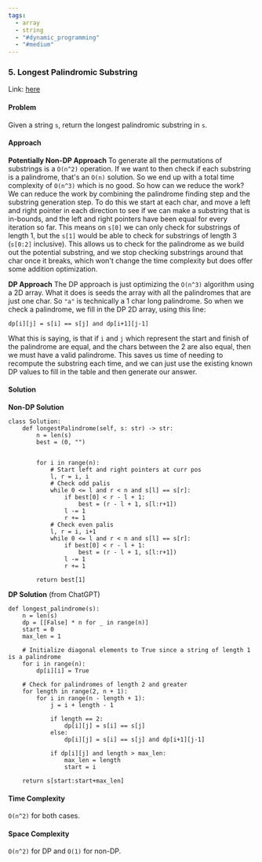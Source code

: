 ```yaml
---
tags:
  - array
  - string
  - "#dynamic_programming"
  - "#medium"
---
```

### 5. Longest Palindromic Substring

Link: [here](https://leetcode.com/problems/longest-palindromic-substring/description/)

#### Problem
Given a string `s`, return the longest palindromic substring in `s`.

#### Approach
**Potentially Non-DP Approach**
To generate all the permutations of substrings is a `O(n^2)` operation. If we want to then check if each substring is a palindrome, that's an `O(n)` solution. So we end up with a total time complexity of `O(n^3)` which is no good.
So how can we reduce the work?
We can reduce the work by combining the palindrome finding step and the substring generation step. To do this we start at each char, and move a left and right pointer in each direction to see if we can make a substring that is in-bounds, and the left and right pointers have been equal for every iteration so far. This means on `s[0]` we can only check for substrings of length 1, but the `s[1]` would be able to check for substrings of length 3 (`s[0:2]` inclusive). This allows us to check for the palindrome as we build out the potential substring, and we stop checking substrings around that char once it breaks, which won't change the time complexity but does offer some addition optimization.

**DP Approach**
The DP approach is just optimizing the `O(n^3)` algorithm using a 2D array. What it does is seeds the array with all the palindromes that are just one char. So `"a"` is technically a 1 char long palindrome. So when we check a palindrome, we fill in the DP 2D array, using this line:
```
dp[i][j] = s[i] == s[j] and dp[i+1][j-1]
```
What this is saying, is that if `i` and `j` which represent the start and finish of the palindrome are equal, and the chars between the 2 are also equal, then we must have a valid palindrome. This saves us time of needing to recompute the substring each time, and we can just use the existing known DP values to fill in the table and then generate our answer.

#### Solution
**Non-DP Solution**
```
class Solution:
    def longestPalindrome(self, s: str) -> str:
        n = len(s)
        best = (0, "")

        
        for i in range(n):
            # Start left and right pointers at curr pos
            l, r = i, i
            # Check odd palis
            while 0 <= l and r < n and s[l] == s[r]:
                if best[0] < r - l + 1:
                    best = (r - l + 1, s[l:r+1])
                l -= 1
                r += 1
            # Check even palis
            l, r = i, i+1
            while 0 <= l and r < n and s[l] == s[r]:
                if best[0] < r - l + 1:
                    best = (r - l + 1, s[l:r+1])
                l -= 1
                r += 1
        
        return best[1]
```

**DP Solution** (from ChatGPT)
```
def longest_palindrome(s):
    n = len(s)
    dp = [[False] * n for _ in range(n)]
    start = 0
    max_len = 1

    # Initialize diagonal elements to True since a string of length 1 is a palindrome
    for i in range(n):
        dp[i][i] = True

    # Check for palindromes of length 2 and greater
    for length in range(2, n + 1):
        for i in range(n - length + 1):
            j = i + length - 1

            if length == 2:
                dp[i][j] = s[i] == s[j]
            else:
                dp[i][j] = s[i] == s[j] and dp[i+1][j-1]

            if dp[i][j] and length > max_len:
                max_len = length
                start = i

    return s[start:start+max_len]
```

#### Time Complexity
`O(n^2)` for both cases.

#### Space Complexity
`O(n^2)` for DP and `O(1)` for non-DP.

